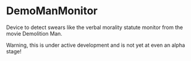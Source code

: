 DemoManMonitor
==============

Device to detect swears like the verbal morality statute monitor from the movie Demolition Man.

Warning, this is under active development and is not yet at even an alpha stage!
